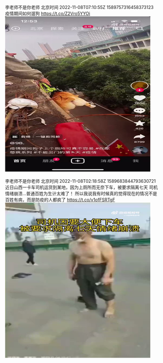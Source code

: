 李老师不是你老师 北京时间 2022-11-08T07:10:55Z 1589757316458373123<br>疫情期间如何遛狗 https://t.co/Z2Vro5YYOi<br><img src='/temp/video/2022/o-Month-11/r-Day-08/whyyoutouzhele/1589757316458373123_0.jpg' width='470' height='500'><br><br>李老师不是你老师 北京时间 2022-11-08T02:18:58Z 1589683844793630721<br>近日山西一卡车司机运货到某地，因为上厕所而无奈下车，被要求隔离七天
司机情绪崩溃…普通百姓为生计太难了！
所以我说我有时候真的觉得现在的情况不是百姓有病，而是防疫的人都疯了 https://t.co/v1ofFSRTgF<br><img src='/temp/video/2022/o-Month-11/r-Day-08/whyyoutouzhele/1589683844793630721_0.jpg' width='470' height='500'><br><br>